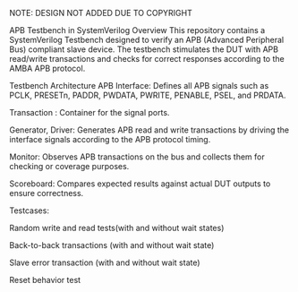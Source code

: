 NOTE: DESIGN NOT ADDED DUE TO COPYRIGHT 

APB Testbench in SystemVerilog
Overview
This repository contains a SystemVerilog Testbench designed to verify an APB (Advanced Peripheral Bus) compliant slave device.
The testbench stimulates the DUT with APB read/write transactions and checks for correct responses according to the AMBA APB protocol.

Testbench Architecture
APB Interface:
Defines all APB signals such as PCLK, PRESETn, PADDR, PWDATA, PWRITE, PENABLE, PSEL, and PRDATA.

Transaction : Container for the signal ports.

Generator, Driver:
Generates APB read and write transactions by driving the interface signals according to the APB protocol timing.

Monitor:
Observes APB transactions on the bus and collects them for checking or coverage purposes.

Scoreboard:
Compares expected results against actual DUT outputs to ensure correctness.

Testcases:

Random write and read tests(with and without wait states)

Back-to-back transactions (with and without wait state)

Slave error transaction (with and without wait state)

Reset behavior test
